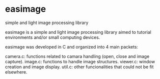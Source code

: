 # easimage
simple and light image processing library

easimage is a simple and light image processing library aimed to tutorial environments and/or
small computing devices.

easimage was developed in C and organized into 4 main packets:

camera.c: functions related to camara handling (open, close and image capture).
image.c:  functions to handle image structures.
viewer.c: window creation and image display.
util.c:   other funcionalities that could not be fit elsewhere.
